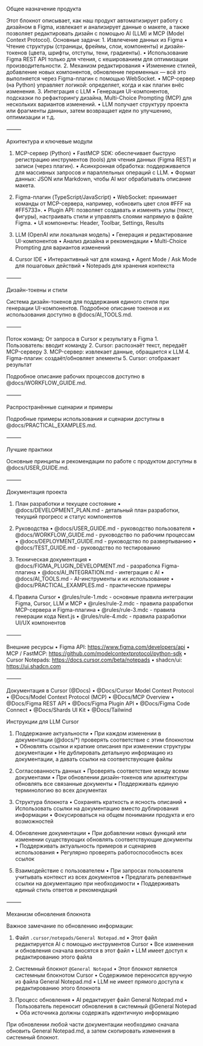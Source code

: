 Общее назначение продукта

Этот блокнот описывает, как наш продукт автоматизирует работу с дизайном в Figma, извлекает и анализирует данные о макете, а также позволяет редактировать дизайн с помощью AI (LLM) и MCP (Model Context Protocol). Основные задачи:
	1.	Извлечение данных из Figma
	•	Чтение структуры (страницы, фреймы, слои, компоненты) и дизайн-токенов (цвета, шрифты, отступы, тени, градиенты).
	•	Использование Figma REST API только для чтения, с кешированием для оптимизации производительности.
	2.	Механизм редактирования
	•	Изменение стилей, добавление новых компонентов, обновление переменных — всё это выполняется через Figma-плагин с помощью WebSocket.
	•	MCP-сервер (на Python) управляет логикой: определяет, когда и как плагин внёс изменения.
	3.	Интеграция с LLM
	•	Генерация UI-компонентов, подсказки по рефакторингу дизайна, Multi-Choice Prompting (MCP) для нескольких вариантов изменений.
	•	LLM получает структуру проекта или фрагменты данных, затем возвращает идеи по улучшению, оптимизации и т.д.

⸻

Архитектура и ключевые модули

1. MCP-сервер (Python)
	•	FastMCP SDK: обеспечивает быструю регистрацию инструментов (tools) для чтения данных (Figma REST) и записи (через плагин).
	•	Асинхронная обработка: поддерживается для массивных запросов и параллельных операций с LLM.
	•	Формат данных: JSON или Markdown, чтобы AI мог обрабатывать описание макета.

2. Figma-плагин (TypeScript/JavaScript)
	•	WebSocket: принимает команды от MCP-сервера, например, «обновить цвет слоя #FFF на #FF5733».
	•	Plugin API: позволяет создавать и изменять узлы (текст, фигуры), настраивать стили и управлять слоями напрямую в файле Figma.
	•	UI компоненты: Header, Toolbar, Settings, Results

3. LLM (OpenAI или локальная модель)
	•	Генерация и редактирование UI-компонентов
	•	Анализ дизайна и рекомендации
	•	Multi-Choice Prompting для вариантов изменений

4. Cursor IDE
	•	Интерактивный чат для команд
	•	Agent Mode / Ask Mode для пошаговых действий
	•	Notepads для хранения контекста

⸻

Дизайн-токены и стили

Система дизайн-токенов для поддержания единого стиля при генерации UI-компонентов. Подробное описание токенов и их использования доступно в @docs/AI_TOOLS.md.

⸻

Поток команд: От запроса в Cursor к результату в Figma
	1.	Пользователь: вводит команду
	2.	Cursor: распознаёт текст, передаёт MCP-серверу
	3.	MCP-сервер: извлекает данные, обращается к LLM
	4.	Figma-плагин: создаёт/обновляет элементы
	5.	Cursor: отображает результат

Подробное описание рабочих процессов доступно в @docs/WORKFLOW_GUIDE.md.

⸻

Распространённые сценарии и примеры

Подробные примеры использования и сценарии доступны в @docs/PRACTICAL_EXAMPLES.md.

⸻

Лучшие практики

Основные принципы и рекомендации по работе с продуктом доступны в @docs/USER_GUIDE.md.

⸻

Документация проекта

1. План разработки и текущее состояние
	•	@docs/DEVELOPMENT_PLAN.md - детальный план разработки, текущий прогресс и статус компонентов

2. Руководства
	•	@docs/USER_GUIDE.md - руководство пользователя
	•	@docs/WORKFLOW_GUIDE.md - руководство по рабочим процессам
	•	@docs/DEPLOYMENT_GUIDE.md - руководство по развертыванию
	•	@docs/TEST_GUIDE.md - руководство по тестированию

3. Техническая документация
	•	@docs/FIGMA_PLUGIN_DEVELOPMENT.md - разработка Figma-плагина
	•	@docs/AI_INTEGRATION.md - интеграция с AI
	•	@docs/AI_TOOLS.md - AI-инструменты и их использование
	•	@docs/PRACTICAL_EXAMPLES.md - практические примеры

4. Правила Cursor
	•	@rules/rule-1.mdc - основные правила интеграции Figma, Cursor, LLM и MCP
	•	@rules/rule-2.mdc - правила разработки MCP-сервера и Figma-плагина
	•	@rules/rule-3.mdc - правила генерации кода Next.js
	•	@rules/rule-4.mdc - правила разработки UI/UX компонентов

⸻

Внешние ресурсы
	•	Figma API: https://www.figma.com/developers/api
	•	MCP / FastMCP: https://github.com/modelcontextprotocol/python-sdk
	•	Cursor Notepads: https://docs.cursor.com/beta/notepads
	•	shadcn/ui: https://ui.shadcn.com

⸻

Документация в Cursor (@Docs)
	•	@Docs/Cursor Model Context Protocol
	•	@Docs/Model Context Protocol (MCP)
	•	@Docs/MCP Overview
	•	@Docs/Figma REST API
	•	@Docs/Figma Plugin API
	•	@Docs/Figma Code Connect
	•	@Docs/Shards UI Kit
	•	@Docs/Tailwind


Инструкции для LLM Cursor

1. Поддержание актуальности
	•	При каждом изменении в документации (@docs/*) проверять соответствие с этим блокнотом
	•	Обновлять ссылки и краткие описания при изменении структуры документации
	•	Не дублировать детальную информацию из документации, а давать ссылки на соответствующие файлы

2. Согласованность данных
	•	Проверять соответствие между всеми документами
	•	При обновлении дизайн-токенов или архитектуры обновлять все связанные документы
	•	Поддерживать единую терминологию во всех документах

3. Структура блокнота
	•	Сохранять краткость и ясность описаний
	•	Использовать ссылки на документацию вместо дублирования информации
	•	Фокусироваться на общем понимании продукта и его возможностей

4. Обновление документации
	•	При добавлении новых функций или изменении существующих обновлять соответствующие документы
	•	Поддерживать актуальность примеров и сценариев использования
	•	Регулярно проверять работоспособность всех ссылок

5. Взаимодействие с пользователем
	•	При запросах пользователя учитывать контекст из всех документов
	•	Предлагать релевантные ссылки на документацию при необходимости
	•	Поддерживать единый стиль ответов и рекомендаций 

⸻

Механизм обновления блокнота

Важное замечание по обновлению информации:

1. Файл `.cursor/notepads/General Notepad.md` 
	•	Этот файл редактируется AI с помощью инструментов Cursor
	•	Все изменения и обновления сначала вносятся в этот файл
	•	LLM имеет доступ к редактированию этого файла

2. Системный блокнот `@General Notepad`
	•	Этот блокнот является системным блокнотом Cursor
	•	Содержимое переносится вручную из файла General Notepad.md
	•	LLM не имеет прямого доступа к редактированию этого блокнота

3. Процесс обновления
	•	AI редактирует файл General Notepad.md
	•	Пользователь переносит обновления в системный @General Notepad
	•	Оба источника должны содержать идентичную информацию

При обновлении любой части документации необходимо сначала обновить General Notepad.md, а затем скопировать изменения в системный блокнот. 
